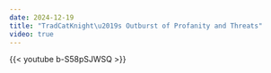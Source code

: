 ```yaml
---
date: 2024-12-19
title: "TradCatKnight\u2019s Outburst of Profanity and Threats"
video: true
---
```



{{< youtube b-S58pSJWSQ >}}
